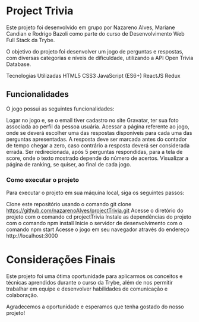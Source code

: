 # Project Trivia

Este projeto foi desenvolvido em grupo por Nazareno Alves, Mariane Candian e Rodrigo Bazoli como parte do curso de Desenvolvimento Web Full Stack da Trybe.

O objetivo do projeto foi desenvolver um jogo de perguntas e respostas, com diversas categorias e níveis de dificuldade, utilizando a API Open Trivia Database.

Tecnologias Utilizadas
HTML5
CSS3
JavaScript (ES6+)
ReactJS
Redux

## Funcionalidades
O jogo possui as seguintes funcionalidades:

Logar no jogo e, se o email tiver cadastro no site Gravatar, ter sua foto associada ao perfil da pessoa usuária.
Acessar a página referente ao jogo, onde se deverá escolher uma das respostas disponíveis para cada uma das perguntas apresentadas. A resposta deve ser marcada antes do contador de tempo chegar a zero, caso contrário a resposta deverá ser considerada errada.
Ser redirecionada, após 5 perguntas respondidas, para a tela de score, onde o texto mostrado depende do número de acertos.
Visualizar a página de ranking, se quiser, ao final de cada jogo.

### Como executar o projeto
Para executar o projeto em sua máquina local, siga os seguintes passos:

Clone este repositório usando o comando git clone https://github.com/nazarenoAlves/projectTrivia.git
Acesse o diretório do projeto com o comando cd projectTrivia
Instale as dependências do projeto com o comando npm install
Inicie o servidor de desenvolvimento com o comando npm start
Acesse o jogo em seu navegador através do endereço http://localhost:3000

# Considerações Finais
Este projeto foi uma ótima oportunidade para aplicarmos os conceitos e técnicas aprendidos durante o curso da Trybe, além de nos permitir trabalhar em equipe e desenvolver habilidades de comunicação e colaboração.

Agradecemos a oportunidade e esperamos que tenha gostado do nosso projeto!

